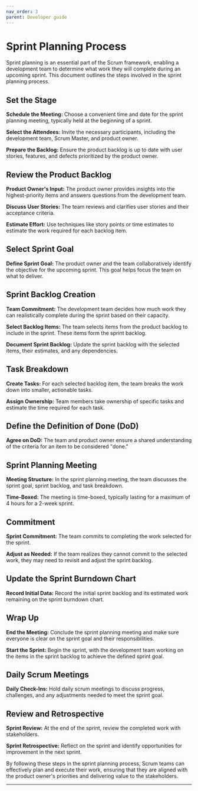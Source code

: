 ```yaml
---
nav_order: 3
parent: Developer guide
---
```


# Sprint Planning Process
Sprint planning is an essential part of the Scrum framework, enabling a development team to determine what work they will complete during an upcoming sprint. This document outlines the steps involved in the sprint planning process.

## Set the Stage
**Schedule the Meeting:** Choose a convenient time and date for the sprint planning meeting, typically held at the beginning of a sprint.

**Select the Attendees:** Invite the necessary participants, including the development team, Scrum Master, and product owner.

**Prepare the Backlog:** Ensure the product backlog is up to date with user stories, features, and defects prioritized by the product owner.

## Review the Product Backlog
**Product Owner's Input:** The product owner provides insights into the highest-priority items and answers questions from the development team.

**Discuss User Stories:** The team reviews and clarifies user stories and their acceptance criteria.

**Estimate Effort:** Use techniques like story points or time estimates to estimate the work required for each backlog item.

## Select Sprint Goal
**Define Sprint Goal:** The product owner and the team collaboratively identify the objective for the upcoming sprint. This goal helps focus the team on what to deliver.

## Sprint Backlog Creation
**Team Commitment:** The development team decides how much work they can realistically complete during the sprint based on their capacity.

**Select Backlog Items:** The team selects items from the product backlog to include in the sprint. These items form the sprint backlog.

**Document Sprint Backlog:** Update the sprint backlog with the selected items, their estimates, and any dependencies.

## Task Breakdown
**Create Tasks:** For each selected backlog item, the team breaks the work down into smaller, actionable tasks.

**Assign Ownership:** Team members take ownership of specific tasks and estimate the time required for each task.

## Define the Definition of Done (DoD)
**Agree on DoD:** The team and product owner ensure a shared understanding of the criteria for an item to be considered "done."

## Sprint Planning Meeting
**Meeting Structure:** In the sprint planning meeting, the team discusses the sprint goal, sprint backlog, and task breakdown.

**Time-Boxed:** The meeting is time-boxed, typically lasting for a maximum of 4 hours for a 2-week sprint.

## Commitment
**Sprint Commitment:** The team commits to completing the work selected for the sprint.

**Adjust as Needed:** If the team realizes they cannot commit to the selected work, they may need to revisit and adjust the sprint backlog.

## Update the Sprint Burndown Chart
**Record Initial Data:** Record the initial sprint backlog and its estimated work remaining on the sprint burndown chart.

## Wrap Up
**End the Meeting:** Conclude the sprint planning meeting and make sure everyone is clear on the sprint goal and their responsibilities.

**Start the Sprint:** Begin the sprint, with the development team working on the items in the sprint backlog to achieve the defined sprint goal.

## Daily Scrum Meetings
**Daily Check-Ins:** Hold daily scrum meetings to discuss progress, challenges, and any adjustments needed to meet the sprint goal.

## Review and Retrospective
**Sprint Review:** At the end of the sprint, review the completed work with stakeholders.

**Sprint Retrospective:** Reflect on the sprint and identify opportunities for improvement in the next sprint.

By following these steps in the sprint planning process, Scrum teams can effectively plan and execute their work, ensuring that they are aligned with the product owner's priorities and delivering value to the stakeholders.

---
